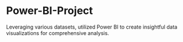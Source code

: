 # Power-BI-Project
Leveraging various datasets, utilized Power BI to create insightful data visualizations for comprehensive analysis.
